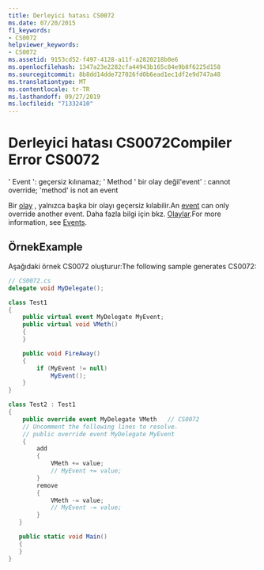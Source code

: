 ```yaml
---
title: Derleyici hatası CS0072
ms.date: 07/20/2015
f1_keywords:
- CS0072
helpviewer_keywords:
- CS0072
ms.assetid: 9153cd52-f497-4128-a11f-a2820218b0e6
ms.openlocfilehash: 1347a23e2282cfa44943b165c84e9b8f6225d158
ms.sourcegitcommit: 8b8dd14dde727026fd0b6ead1ec1df2e9d747a48
ms.translationtype: MT
ms.contentlocale: tr-TR
ms.lasthandoff: 09/27/2019
ms.locfileid: "71332410"
---
```

# <a name="compiler-error-cs0072"></a><span data-ttu-id="eb5a1-102">Derleyici hatası CS0072</span><span class="sxs-lookup"><span data-stu-id="eb5a1-102">Compiler Error CS0072</span></span>

<span data-ttu-id="eb5a1-103">' Event ': geçersiz kılınamaz; ' Method ' bir olay değil</span><span class="sxs-lookup"><span data-stu-id="eb5a1-103">'event' : cannot override; 'method' is not an event</span></span>

 <span data-ttu-id="eb5a1-104">Bir [olay](../language-reference/keywords/event.md) , yalnızca başka bir olayı geçersiz kılabilir.</span><span class="sxs-lookup"><span data-stu-id="eb5a1-104">An [event](../language-reference/keywords/event.md) can only override another event.</span></span> <span data-ttu-id="eb5a1-105">Daha fazla bilgi için bkz. [Olaylar](../programming-guide/events/index.md).</span><span class="sxs-lookup"><span data-stu-id="eb5a1-105">For more information, see [Events](../programming-guide/events/index.md).</span></span>

## <a name="example"></a><span data-ttu-id="eb5a1-106">Örnek</span><span class="sxs-lookup"><span data-stu-id="eb5a1-106">Example</span></span>

 <span data-ttu-id="eb5a1-107">Aşağıdaki örnek CS0072 oluşturur:</span><span class="sxs-lookup"><span data-stu-id="eb5a1-107">The following sample generates CS0072:</span></span>

```csharp
// CS0072.cs
delegate void MyDelegate();

class Test1
{
    public virtual event MyDelegate MyEvent;
    public virtual void VMeth()
    {
    }

    public void FireAway()
    {
        if (MyEvent != null)
            MyEvent();
    }
}

class Test2 : Test1
{
    public override event MyDelegate VMeth   // CS0072
    // Uncomment the following lines to resolve.
    // public override event MyDelegate MyEvent
    {
        add
        {
            VMeth += value;
            // MyEvent += value;
        }
        remove
        {
            VMeth -= value;
            // MyEvent -= value;
        }
   }

   public static void Main()
   {
   }
}
```
